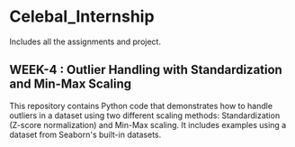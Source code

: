 # Celebal_Internship
Includes all the assignments and project.

## WEEK-4 : Outlier Handling with Standardization and Min-Max Scaling
This repository contains Python code that demonstrates how to handle outliers in a dataset using two different scaling methods: Standardization (Z-score normalization) and Min-Max scaling. It includes examples using a dataset from Seaborn's built-in datasets.

